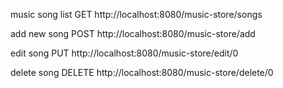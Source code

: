 music song list
GET
http://localhost:8080/music-store/songs

add new song
POST
http://localhost:8080/music-store/add

edit song 
PUT
http://localhost:8080/music-store/edit/0

delete song 
DELETE
http://localhost:8080/music-store/delete/0
